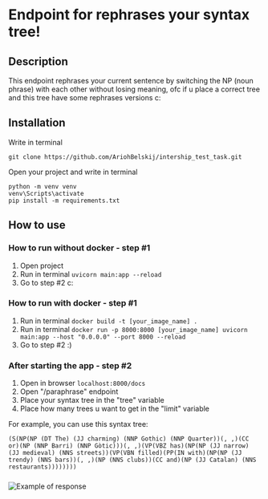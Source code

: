 # Endpoint for rephrases your syntax tree!

## Description
This endpoint rephrases your current sentence by switching the NP (noun phrase) with each other without losing meaning,
ofc if u place a correct tree and this tree have some rephrases versions c:

## Installation
Write in terminal
```
git clone https://github.com/AriohBelskij/intership_test_task.git
```
Open your project and write in terminal

``` 
python -m venv venv
venv\Scripts\activate
pip install -m requirements.txt
```

## How to use
### How to run without docker - step #1
1. Open project
2. Run in terminal `uvicorn main:app --reload`
3. Go to step #2 c:

### How to run with docker - step #1
1. Run in terminal `docker build -t [your_image_name] .`
2. Run in terminal `docker run -p 8000:8000 [your_image_name] uvicorn main:app --host "0.0.0.0" --port 8000 --reload`
3. Go to step #2 :)

### After starting the app - step #2
1. Open in browser `localhost:8000/docs`
2. Open "/paraphrase" endpoint
3. Place your syntax tree in the "tree" variable
4. Place how many trees u want to get in the "limit" variable

For example, you can use this syntax tree:

```
(S(NP(NP (DT The) (JJ charming) (NNP Gothic) (NNP Quarter))(, ,)(CC or)(NP (NNP Barri) (NNP Gòtic)))(, ,)(VP(VBZ has)(NP(NP (JJ narrow) (JJ medieval) (NNS streets))(VP(VBN filled)(PP(IN with)(NP(NP (JJ trendy) (NNS bars))(, ,)(NP (NNS clubs))(CC and)(NP (JJ Catalan) (NNS restaurants))))))))
```

### 
![Example of response](https://i.ibb.co/cg6yHHj/2023-04-30-04-14-27.png)

